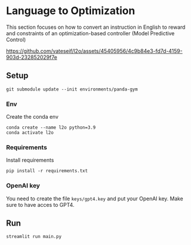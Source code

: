 # Language to Optimization
This section focuses on how to convert an instruction in English to reward and constraints of an optimization-based controller (Model Predictive Control)


https://github.com/vateseif/l2o/assets/45405956/4c9b84e3-fd7d-4159-903d-232852029f7e


## Setup
~~~
git submodule update --init environments/panda-gym
~~~
### Env
Create the conda env
~~~
conda create --name l2o python=3.9
conda activate l2o
~~~
### Requirements
Install requirements
~~~
pip install -r requirements.txt
~~~
### OpenAI key
You need to create the file `keys/gpt4.key` and put your OpenAI key. Make sure to have acces to GPT4. 

## Run
~~~
streamlit run main.py
~~~
